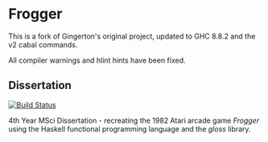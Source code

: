 # Frogger

This is a fork of Gingerton's original project, updated to GHC 8.8.2 and the v2 cabal commands.

All compiler warnings and hlint hints have been fixed.

## Dissertation

[![Build Status](https://travis-ci.com/GingertronMk1/Dissertation.svg?token=LVp95HuGpUaBwipw5L63&branch=master)](https://travis-ci.com/GingertronMk1/Dissertation)

4th Year MSci Dissertation - recreating the 1982 Atari arcade game *Frogger* using the Haskell functional programming language and the *gloss* library.

